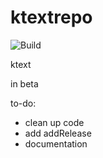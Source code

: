 # ktextrepo

![Build](https://github.com/dhinakg/ktextrepo-beta/workflows/Build/badge.svg)

ktext

in beta

to-do:
* clean up code
* add addRelease
* documentation
